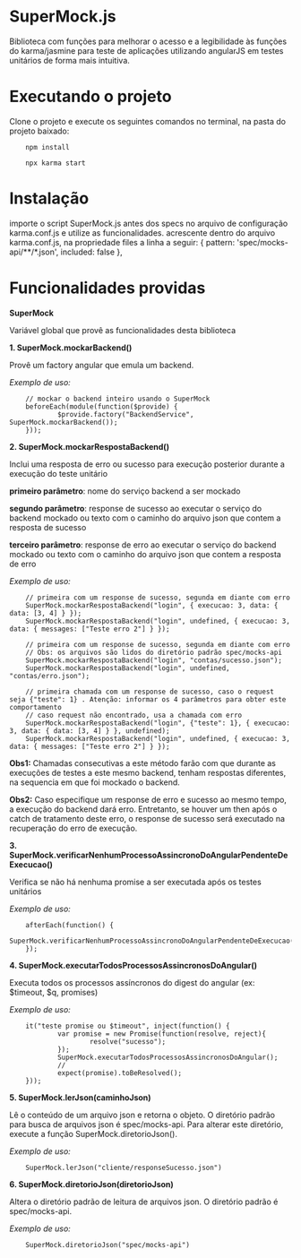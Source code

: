 # SuperMock.js
Biblioteca com funções para melhorar o acesso e a legibilidade às funções do karma/jasmine para teste de aplicações utilizando angularJS em testes unitários de forma mais intuitiva.

# Executando o projeto
Clone o projeto e execute os seguintes comandos no terminal, na pasta do projeto baixado:

        npm install
        
        npx karma start

# Instalação

importe o script SuperMock.js antes dos specs no arquivo de configuração karma.conf.js e utilize as funcionalidades.
acrescente dentro do arquivo karma.conf.js, na propriedade files a linha a seguir:
{ pattern: 'spec/mocks-api/**/*.json', included: false },
        
# Funcionalidades providas

**SuperMock**

Variável global que provê as funcionalidades desta biblioteca

**1. SuperMock.mockarBackend()**

Provê um factory angular que emula um backend.

*Exemplo de uso:*
        
        // mockar o backend inteiro usando o SuperMock
        beforeEach(module(function($provide) {
                $provide.factory("BackendService", SuperMock.mockarBackend());
        }));

**2. SuperMock.mockarRespostaBackend()**

Inclui uma resposta de erro ou sucesso para execução posterior durante a execução do teste unitário
        
**primeiro parâmetro**: nome do serviço backend a ser mockado

**segundo parâmetro**: response de sucesso ao executar o serviço do backend mockado ou texto com o caminho do arquivo json que contem a resposta de sucesso

**terceiro parâmetro**: response de erro ao executar o serviço do backend mockado ou texto com o caminho do arquivo json que contem a resposta de erro


*Exemplo de uso:*

        // primeira com um response de sucesso, segunda em diante com erro
        SuperMock.mockarRespostaBackend("login", { execucao: 3, data: { data: [3, 4] } });
        SuperMock.mockarRespostaBackend("login", undefined, { execucao: 3, data: { messages: ["Teste erro 2"] } });

        // primeira com um response de sucesso, segunda em diante com erro
        // Obs: os arquivos são lidos do diretório padrão spec/mocks-api
        SuperMock.mockarRespostaBackend("login", "contas/sucesso.json");
        SuperMock.mockarRespostaBackend("login", undefined, "contas/erro.json");

        // primeira chamada com um response de sucesso, caso o request seja {"teste": 1} . Atenção: informar os 4 parâmetros para obter este comportamento
        // caso request não encontrado, usa a chamada com erro
        SuperMock.mockarRespostaBackend("login", {"teste": 1}, { execucao: 3, data: { data: [3, 4] } }, undefined);
        SuperMock.mockarRespostaBackend("login", undefined, { execucao: 3, data: { messages: ["Teste erro 2"] } });

**Obs1:** Chamadas consecutivas a este método farão com que durante as execuções de testes a este mesmo backend, tenham respostas diferentes, na sequencia em que foi mockado o backend. 

**Obs2:** Caso especifique um response de erro e sucesso ao mesmo tempo, a execução do backend dará erro. Entretanto, se houver um then após o catch de tratamento deste erro, o response de sucesso será executado na recuperação do erro de execução.


**3. SuperMock.verificarNenhumProcessoAssincronoDoAngularPendenteDeExecucao()**

Verifica se não há nenhuma promise a ser executada após os testes unitários
        
*Exemplo de uso:*

        afterEach(function() {
                SuperMock.verificarNenhumProcessoAssincronoDoAngularPendenteDeExecucao();
        });
        

**4. SuperMock.executarTodosProcessosAssincronosDoAngular()**
        
Executa todos os processos assíncronos do digest do angular (ex: $timeout, $q, promises)
        
*Exemplo de uso:*

        it("teste promise ou $timeout", inject(function() {
                var promise = new Promise(function(resolve, reject){
                        resolve("sucesso");
                });
                SuperMock.executarTodosProcessosAssincronosDoAngular();
                //
                expect(promise).toBeResolved();
        }));

**5. SuperMock.lerJson(caminhoJson)**
        
Lê o conteúdo de um arquivo json e retorna o objeto. O diretório padrão para busca de arquivos json é spec/mocks-api. Para alterar este diretório, execute a função SuperMock.diretorioJson().

*Exemplo de uso:*

        SuperMock.lerJson("cliente/responseSucesso.json")

**6. SuperMock.diretorioJson(diretorioJson)**
        
Altera o diretório padrão de leitura de arquivos json. O diretório padrão é spec/mocks-api.

*Exemplo de uso:*

        SuperMock.diretorioJson("spec/mocks-api")
